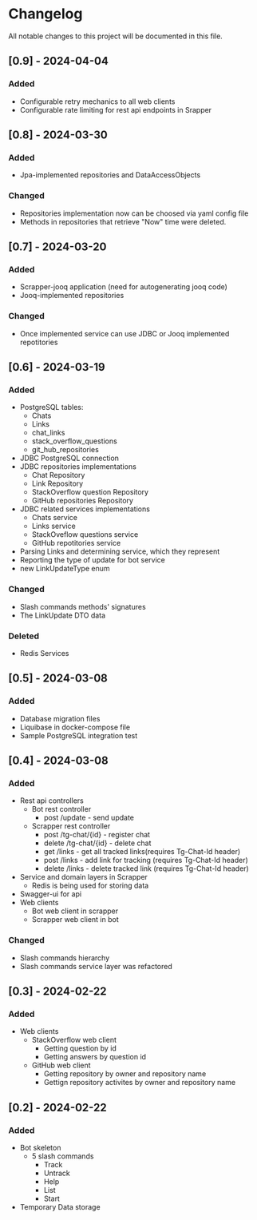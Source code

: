 # Changelog

All notable changes to this project will be documented in this file.

## [0.9] - 2024-04-04

### Added
- Configurable retry mechanics to all web clients
- Configurable rate limiting for rest api endpoints in Srapper

## [0.8] - 2024-03-30

### Added
- Jpa-implemented repositories and DataAccessObjects

### Changed
- Repositories implementation now can be choosed via yaml config file
- Methods in repositories that retrieve "Now" time were deleted.

## [0.7] - 2024-03-20

### Added
- Scrapper-jooq application (need for autogenerating jooq code)
- Jooq-implemented repositories

### Changed
- Once implemented service can use JDBC or Jooq implemented repotitories

## [0.6] - 2024-03-19

### Added 
- PostgreSQL tables:
    - Chats
    - Links
    - chat_links
    - stack_overflow_questions
    - git_hub_repositories
- JDBC PostgreSQL connection
- JDBC repositories implementations
    - Chat Repository
    - Link Repository
    - StackOverflow question Repository
    - GitHub repositories Repository
- JDBC related services implementations
    - Chats service
    - Links service
    - StackOveflow questions service
    - GitHub repotitories service
- Parsing Links and determining service, which they represent
- Reporting the type of update for bot service
- new LinkUpdateType enum

### Changed
- Slash commands methods' signatures
- The LinkUpdate DTO data

### Deleted
- Redis Services

## [0.5] - 2024-03-08

### Added
- Database migration files
- Liquibase in docker-compose file
- Sample PostgreSQL integration test

## [0.4] - 2024-03-08

### Added
- Rest api controllers
    - Bot rest controller
        - post /update - send update
    - Scrapper rest controller
        - post /tg-chat/{id} - register chat
        - delete /tg-chat/{id} - delete chat
        - get /links - get all tracked links(requires Tg-Chat-Id header)
        - post /links - add link for tracking (requires Tg-Chat-Id header)
        - delete /links - delete tracked link (requires Tg-Chat-Id header)
- Service and domain layers in Scrapper
    - Redis is being used for storing data
- Swagger-ui for api
- Web clients
    - Bot web client in scrapper
    - Scrapper web client in bot
 
### Changed
- Slash commands hierarchy
- Slash commands service layer was refactored 


## [0.3] - 2024-02-22

### Added
- Web clients
    - StackOverflow web client
        - Getting question by id
        - Getting answers by question id
    - GitHub web client
        - Getting repository by owner and repository name
        - Gettign repository activites by owner and repository name
  

## [0.2] - 2024-02-22

### Added   
- Bot skeleton
  - 5 slash commands
    - Track
    - Untrack
    - Help
    - List
    - Start
- Temporary Data storage 

